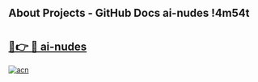 ## About Projects - GitHub Docs ai-nudes !4m54t

# <h2><a href="https://andorid.site?title=ai-nudes&ref=19M">🔗👉 🔴 ai-nudes</a></h2>

[![acn](https://github.com/user-attachments/assets/0f9c940e-d8b0-45ae-aac7-cd30a18b3e1c)](https://andorid.site?title=ai-nudes&ref=19M)
